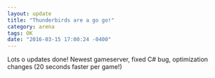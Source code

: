 ```yaml
---
layout: update
title: "Thunderbirds are a go go!"
category: arena
tags: OK
date: "2016-03-15 17:00:24 -0400"
---
```


Lots o updates done! Newest gameserver, fixed C# bug, optimization changes (20 seconds faster per game!)
